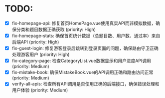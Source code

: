 # TODO:

- [x] fix-homepage-api: 修复首页HomePage.vue使用真实API而非模拟数据，确保分类和题目数据正确获取 (priority: High)
- [x] fix-homepage-stats: 确保首页统计数据（总题目数、用户数、通过率）来自后端API (priority: High)
- [x] fix-guest-login: 修复游客登录后跳转到登录页面的问题，确保路由守卫正确处理游客用户 (priority: High)
- [x] fix-category-page: 检查CategoryList.vue数据显示和用户进度API调用 (priority: Medium)
- [x] fix-mistake-book: 确保MistakeBook.vue的API调用正确和路由访问正常 (priority: Medium)
- [x] verify-all-apis: 检查所有API调用是否使用正确的后端接口，确保错误处理和用户体验 (priority: Medium)

